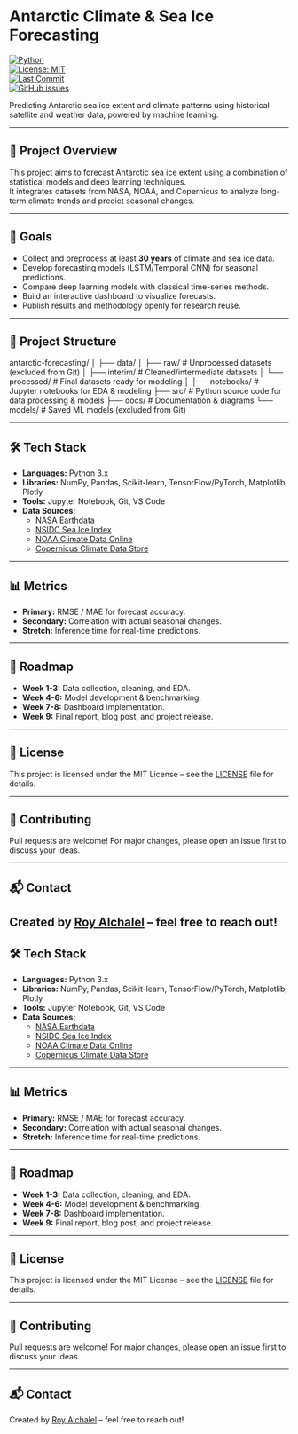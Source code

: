 # Antarctic Climate & Sea Ice Forecasting

[![Python](https://img.shields.io/badge/python-3.9%2B-blue)](https://www.python.org/)  
[![License: MIT](https://img.shields.io/badge/License-MIT-yellow.svg)](LICENSE)  
[![Last Commit](https://img.shields.io/github/last-commit/YOURUSERNAME/antarctic-forecasting)](https://github.com/YOURUSERNAME/antarctic-forecasting/commits/main)  
[![GitHub issues](https://img.shields.io/github/issues/YOURUSERNAME/antarctic-forecasting)](https://github.com/YOURUSERNAME/antarctic-forecasting/issues)  

Predicting Antarctic sea ice extent and climate patterns using historical satellite and weather data, powered by machine learning.

---

## 📌 Project Overview
This project aims to forecast Antarctic sea ice extent using a combination of statistical models and deep learning techniques.  
It integrates datasets from NASA, NOAA, and Copernicus to analyze long-term climate trends and predict seasonal changes.

---

## 🎯 Goals
- Collect and preprocess at least **30 years** of climate and sea ice data.
- Develop forecasting models (LSTM/Temporal CNN) for seasonal predictions.
- Compare deep learning models with classical time-series methods.
- Build an interactive dashboard to visualize forecasts.
- Publish results and methodology openly for research reuse.

---

## 📂 Project Structure
antarctic-forecasting/
│
├── data/
│ ├── raw/ # Unprocessed datasets (excluded from Git)
│ ├── interim/ # Cleaned/intermediate datasets
│ └── processed/ # Final datasets ready for modeling
│
├── notebooks/ # Jupyter notebooks for EDA & modeling
├── src/ # Python source code for data processing & models
├── docs/ # Documentation & diagrams
└── models/ # Saved ML models (excluded from Git)

---

## 🛠 Tech Stack
- **Languages:** Python 3.x
- **Libraries:** NumPy, Pandas, Scikit-learn, TensorFlow/PyTorch, Matplotlib, Plotly
- **Tools:** Jupyter Notebook, Git, VS Code
- **Data Sources:**  
  - [NASA Earthdata](https://earthdata.nasa.gov/)  
  - [NSIDC Sea Ice Index](https://nsidc.org/data/seaice_index)  
  - [NOAA Climate Data Online](https://www.ncdc.noaa.gov/cdo-web/)  
  - [Copernicus Climate Data Store](https://cds.climate.copernicus.eu/)

---

## 📊 Metrics
- **Primary:** RMSE / MAE for forecast accuracy.
- **Secondary:** Correlation with actual seasonal changes.
- **Stretch:** Inference time for real-time predictions.

---

## 🚀 Roadmap
- **Week 1-3:** Data collection, cleaning, and EDA.
- **Week 4-6:** Model development & benchmarking.
- **Week 7-8:** Dashboard implementation.
- **Week 9:** Final report, blog post, and project release.

---

## 📜 License
This project is licensed under the MIT License – see the [LICENSE](LICENSE) file for details.

---

## 🤝 Contributing
Pull requests are welcome! For major changes, please open an issue first to discuss your ideas.

---

## 📬 Contact
Created by [Roy Alchalel](https://royalchalel.github.io) – feel free to reach out!
---

## 🛠 Tech Stack
- **Languages:** Python 3.x
- **Libraries:** NumPy, Pandas, Scikit-learn, TensorFlow/PyTorch, Matplotlib, Plotly
- **Tools:** Jupyter Notebook, Git, VS Code
- **Data Sources:**  
  - [NASA Earthdata](https://earthdata.nasa.gov/)  
  - [NSIDC Sea Ice Index](https://nsidc.org/data/seaice_index)  
  - [NOAA Climate Data Online](https://www.ncdc.noaa.gov/cdo-web/)  
  - [Copernicus Climate Data Store](https://cds.climate.copernicus.eu/)

---

## 📊 Metrics
- **Primary:** RMSE / MAE for forecast accuracy.
- **Secondary:** Correlation with actual seasonal changes.
- **Stretch:** Inference time for real-time predictions.

---

## 🚀 Roadmap
- **Week 1-3:** Data collection, cleaning, and EDA.
- **Week 4-6:** Model development & benchmarking.
- **Week 7-8:** Dashboard implementation.
- **Week 9:** Final report, blog post, and project release.

---

## 📜 License
This project is licensed under the MIT License – see the [LICENSE](LICENSE) file for details.

---

## 🤝 Contributing
Pull requests are welcome! For major changes, please open an issue first to discuss your ideas.

---

## 📬 Contact
Created by [Roy Alchalel](https://royalchalel.github.io) – feel free to reach out!